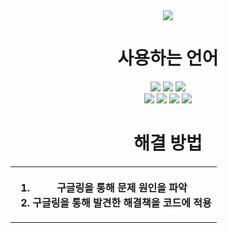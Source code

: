 
<div align="center">
<img src="https://capsule-render.vercel.app/api?type=wave&color=auto&height=300&section=header&text=Code%20error&fontSize=90" />
</div>


<div align="center">
  <h1>사용하는 언어</h1>
  <img src="https://img.shields.io/badge/html5-E34F26?style=for-the-badge&logo=html5&logoColor=white">
  <img src="https://img.shields.io/badge/css-1572B6?style=for-the-badge&logo=css3&logoColor=white">
  <img src="https://img.shields.io/badge/react-61DAFB?style=for-the-badge&logo=react&logoColor=black">
  </br>

  <img src="https://img.shields.io/badge/node.js-339933?style=for-the-badge&logo=Node.js&logoColor=white">
  <img src="https://img.shields.io/badge/bootstrap-7952B3?style=for-the-badge&logo=bootstrap&logoColor=white">
  <img src="https://img.shields.io/badge/github-181717?style=for-the-badge&logo=github&logoColor=white">
  <img src="https://img.shields.io/badge/git-F05032?style=for-the-badge&logo=git&logoColor=white">
</div>

      
<div align="center">
  <h1>해결 방법</h1>
  <table>
    <tr>
      <th>
        <ol>
          <li>구글링을 통해 문제 원인을 파악</li>
          <li>구글링을 통해 발견한  해결책을 코드에 적용</li>
        </ol>
      </th>  
    </tr>
  </table>


</div>   
      

